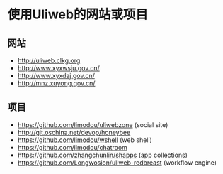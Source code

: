 # 使用Uliweb的网站或项目

## 网站

* http://uliweb.clkg.org
* http://www.xyxwsju.gov.cn/
* http://www.xyxdaj.gov.cn/
* http://mnz.xuyong.gov.cn/

## 项目

* https://github.com/limodou/uliwebzone (social site)
* http://git.oschina.net/devop/honeybee
* https://github.com/limodou/wshell (web shell)
* https://github.com/limodou/chatroom
* https://github.com/zhangchunlin/shapps (app collections)
* https://github.com/Longwosion/uliweb-redbreast (workflow engine)